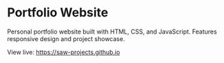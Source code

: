# Portfolio Website

Personal portfolio website built with HTML, CSS, and JavaScript. Features responsive design and project showcase.

View live: https://saw-projects.github.io
